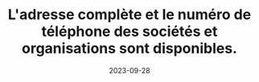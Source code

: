 ---
N: '100'
Rubrique: Identification et contact
title: L'adresse complète et le numéro de téléphone des sociétés et organisations sont disponibles. 
detail: L'adresse complète et le numéro de téléphone des sociétés et organisations sont disponibles depuis toutes les pages du site. 
abstract: 
categories: [" Identification et contact"]
agrege: O4100-E014
opquast: '4 100'
indiceebook: '14'
description: "Règle n° 014"
weight:  014
actif: '1'
layout: rules
date: 2023-09-28
tags: ["", ""]
objectif: ["", ""]
Meo: [""]
Controle: ""
Source: ["Opquast"]
Referential: [""]
Steps: ["", ""]
---
